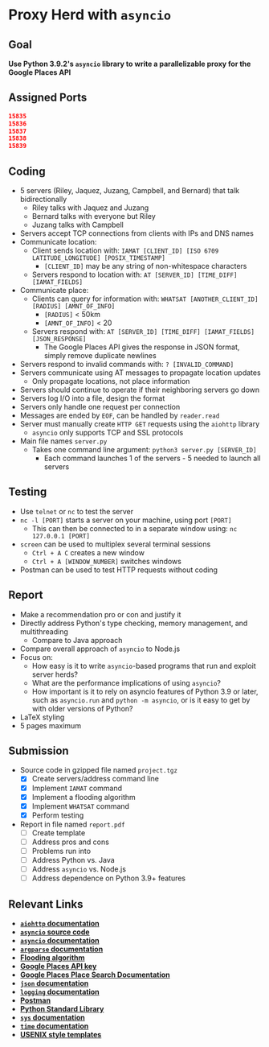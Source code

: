 # Proxy Herd with `asyncio`

## Goal

**Use Python 3.9.2's `asyncio` library to write a parallelizable proxy for the Google Places API**

## Assigned Ports

```json
15835
15836
15837
15838
15839
```

## Coding

- 5 servers (Riley, Jaquez, Juzang, Campbell, and Bernard) that talk bidirectionally
  - Riley talks with Jaquez and Juzang
  - Bernard talks with everyone but Riley
  - Juzang talks with Campbell
- Servers accept TCP connections from clients with IPs and DNS names
- Communicate location:
  - Client sends location with: `IAMAT [CLIENT_ID] [ISO 6709 LATITUDE_LONGITUDE] [POSIX_TIMESTAMP]`
    - `[CLIENT_ID]` may be any string of non-whitespace characters
  - Servers respond to location with: `AT [SERVER_ID] [TIME_DIFF] [IAMAT_FIELDS]`
- Communicate place:
  - Clients can query for information with: `WHATSAT [ANOTHER_CLIENT_ID] [RADIUS] [AMNT_OF_INFO]`
    - `[RADIUS]` < 50km
    - `[AMNT_OF_INFO]` < 20
  - Servers respond with: `AT [SERVER_ID] [TIME_DIFF] [IAMAT_FIELDS] [JSON_RESPONSE]`
    - The Google Places API gives the response in JSON format, simply remove duplicate newlines
- Servers respond to invalid commands with: `? [INVALID_COMMAND]`
- Servers communicate using AT messages to propagate location updates
  - Only propagate locations, not place information
- Servers should continue to operate if their neighboring servers go down
- Servers log I/O into a file, design the format
- Servers only handle one request per connection
- Messages are ended by `EOF`, can be handled by `reader.read`
- Server must manually create `HTTP GET` requests using the `aiohttp` library
  - `asyncio` only supports TCP and SSL protocols
- Main file names `server.py`
  - Takes one command line argument: `python3 server.py [SERVER_ID]`
    - Each command launches 1 of the servers - 5 needed to launch all servers

## Testing

- Use `telnet` or `nc` to test the server
- `nc -l [PORT]` starts a server on your machine, using port `[PORT]`
  - This can then be connected to in a separate window using: `nc 127.0.0.1 [PORT]`
- `screen` can be used to multiplex several terminal sessions
  - `Ctrl + A C` creates a new window
  - `Ctrl + A [WINDOW_NUMBER]` switches windows
- Postman can be used to test HTTP requests without coding

## Report

- Make a recommendation pro or con and justify it
- Directly address Python's type checking, memory management, and multithreading
  - Compare to Java approach
- Compare overall approach of `asyncio` to Node.js
- Focus on:
  - How easy is it to write `asyncio`-based programs that run and exploit server herds?
  - What are the performance implications of using `asyncio`?
  - How important is it to rely on asyncio features of Python 3.9 or later, such as `asyncio.run` and `python -m asyncio`, or is it easy to get by with older versions of Python?
- LaTeX styling
- 5 pages maximum

## Submission

- Source code in gzipped file named `project.tgz`
  - [X] Create servers/address command line
  - [X] Implement `IAMAT` command
  - [X] Implement a flooding algorithm
  - [X] Implement `WHATSAT` command
  - [X] Perform testing
- Report in file named `report.pdf`
  - [ ] Create template
  - [ ] Address pros and cons
  - [ ] Problems run into
  - [ ] Address Python vs. Java
  - [ ] Address `asyncio` vs. Node.js
  - [ ] Address dependence on Python 3.9+ features

## Relevant Links

- **[`aiohttp` documentation](https://aiohttp.readthedocs.io/en/stable/)**
- **[`asyncio` source code](https://github.com/python/cpython/tree/master/Lib/asyncio)**
- **[`asyncio` documentation](https://docs.python.org/3/library/asyncio.html)**
- **[`argparse` documentation](https://docs.python.org/3/library/argparse.html)**
- **[Flooding algorithm](http://en.wikipedia.org/wiki/Flooding_%28computer_networking%29)**
- **[Google Places API key](https://console.developers.google.com/flows/enableapi?apiid=places_backend&keyType=SERVER_SIDE&reusekey=true)**
- **[Google Places Place Search Documentation](https://developers.google.com/maps/documentation/places/web-service/search)**
- **[`json` documentation](https://docs.python.org/3/library/json.html)**
- **[`logging` documentation](https://docs.python.org/3/library/logging.html)**
- **[Postman](https://www.postman.com/)**
- **[Python Standard Library](https://docs.python.org/3/library/)**
- **[`sys` documentation](https://docs.python.org/3/library/sys.html)**
- **[`time` documentation](https://docs.python.org/3/library/time.html)**
- **[USENIX style templates](https://www.usenix.org/conferences/author-resources/paper-templates)**
